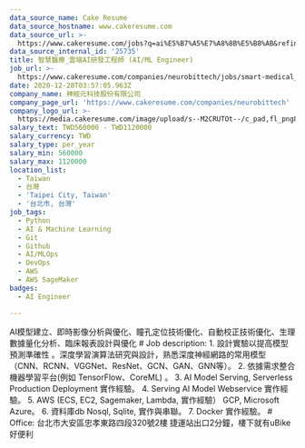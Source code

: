 ```yaml
---
data_source_name: Cake Resume
data_source_hostname: www.cakeresume.com
data_source_url: >-
  https://www.cakeresume.com/jobs?q=ai%E5%B7%A5%E7%A8%8B%E5%B8%AB&refinementList%5Blang_[…]y_type%5D=per_year&range%5Bsalary_range%5D%5Bmin%5D=1000000
data_source_internal_id: '25735'
title: 智慧醫療_雲端AI研發工程師 (AI/ML Engineer)
job_url: >-
  https://www.cakeresume.com/companies/neurobittech/jobs/smart-medical_algorithm-engineer-biomedical-signal
date: 2020-12-28T03:57:05.963Z
company_name: 神經元科技股份有限公司
company_page_url: 'https://www.cakeresume.com/companies/neurobittech'
company_logo_url: >-
  https://media.cakeresume.com/image/upload/s--M2CRUTOt--/c_pad,fl_png8,h_200,w_200/v1629450417/xllbss6xhjiy06njzsom.png
salary_text: TWD560000 - TWD1120000
salary_currency: TWD
salary_type: per_year
salary_min: 560000
salary_max: 1120000
location_list:
  - Taiwan
  - 台灣
  - 'Taipei City, Taiwan'
  - '台北市, 台灣'
job_tags:
  - Python
  - AI & Machine Learning
  - Git
  - Github
  - AI/MLOps
  - DevOps
  - AWS
  - AWS SageMaker
badges:
  - AI Engineer

---
```


AI模型建立、即時影像分析與優化、瞳孔定位技術優化、自動校正技術優化、生理數據量化分析、臨床報表設計與優化 # Job description: 1. 設計實驗以提高模型預測準確性 。深度學習演算法研究與設計，熟悉深度神經網路的常用模型（CNN、RCNN、VGGNet、ResNet、GCN、GAN、GNN等）。 2. 依據需求整合機器學習平台(例如 TensorFlow、CoreML) 。 3. AI Model Serving, Serverless Production Deployment 實作經驗。 4. Serving AI Model Webservice 實作經驗。 5. AWS (ECS, EC2, Sagemaker, Lambda, 實作經驗） GCP, Microsoft Azure。 6. 資料庫db Nosql, Sqlite, 實作與串聯。 7. Docker 實作經驗。 # Office: 台北市大安區忠孝東路四段320號2樓 捷運站出口2分鐘，樓下就有uBike好便利